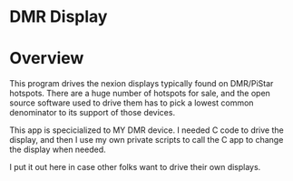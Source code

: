 # DMR Display
# Overview
This program drives the nexion displays typically found on DMR/PiStar hotspots. There are a huge number of hotspots for sale, and the open source software used to drive them has to pick a lowest common denominator to its support of those devices.

This app is specicialized to MY DMR device. I needed C code to drive the display, and then I use my own private scripts to call the C app to change the display when needed.

I put it out here in case other folks want to drive their own displays.

